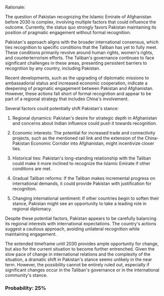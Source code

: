 Rationale:

The question of Pakistan recognizing the Islamic Emirate of Afghanistan before 2030 is complex, involving multiple factors that could influence the outcome. Currently, the status quo strongly favors Pakistan maintaining its position of pragmatic engagement without formal recognition.

Pakistan's approach aligns with the broader international consensus, which ties recognition to specific conditions that the Taliban has yet to fully meet. These conditions primarily revolve around human rights, women's rights, and counterterrorism efforts. The Taliban's governance continues to face significant challenges in these areas, presenting persistent barriers to recognition by any country, including Pakistan.

Recent developments, such as the upgrading of diplomatic missions to ambassadorial status and increased economic cooperation, indicate a deepening of pragmatic engagement between Pakistan and Afghanistan. However, these actions fall short of formal recognition and appear to be part of a regional strategy that includes China's involvement.

Several factors could potentially shift Pakistan's stance:

1. Regional dynamics: Pakistan's desire for strategic depth in Afghanistan and concerns about Indian influence could push it towards recognition.

2. Economic interests: The potential for increased trade and connectivity projects, such as the mentioned rail link and the extension of the China-Pakistan Economic Corridor into Afghanistan, might incentivize closer ties.

3. Historical ties: Pakistan's long-standing relationship with the Taliban could make it more inclined to recognize the Islamic Emirate if other conditions are met.

4. Gradual Taliban reforms: If the Taliban makes incremental progress on international demands, it could provide Pakistan with justification for recognition.

5. Changing international sentiment: If other countries begin to soften their stance, Pakistan might see an opportunity to take a leading role in regional diplomacy.

Despite these potential factors, Pakistan appears to be carefully balancing its regional interests with international expectations. The country's actions suggest a cautious approach, avoiding unilateral recognition while maintaining engagement.

The extended timeframe until 2030 provides ample opportunity for change, but also for the current situation to become further entrenched. Given the slow pace of change in international relations and the complexity of the situation, a dramatic shift in Pakistan's stance seems unlikely in the near term. However, the possibility cannot be entirely ruled out, especially if significant changes occur in the Taliban's governance or in the international community's stance.

### Probability: 25%